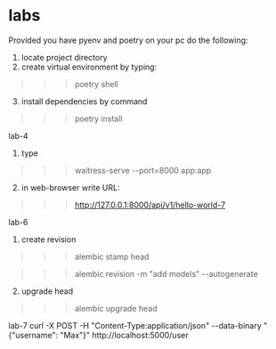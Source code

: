 # labs

Provided you have pyenv and poetry on your pc do the following:

1. locate project directory
2. create virtual environment by typing:
>>> poetry shell
3. install dependencies by command
>>> poetry install

lab-4

1. type 
>>> waitress-serve --port=8000 app:app
2. in web-browser write URL: 
>>> http://127.0.0.1:8000/api/v1/hello-world-7

lab-6
1. create revision
>>> alembic stamp head

>>> alembic revision -m "add models" --autogenerate
2. upgrade head
>>> alembic upgrade head

lab-7
curl -X POST -H "Content-Type:application/json" --data-binary
 "{\"username\": \"Max\"}" http://localhost:5000/user
